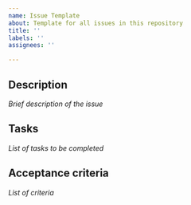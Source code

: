 ```yaml
---
name: Issue Template
about: Template for all issues in this repository
title: ''
labels: ''
assignees: ''

---
```


## Description
_Brief description of the issue_

## Tasks
_List of tasks to be completed_

## Acceptance criteria
_List of criteria_
